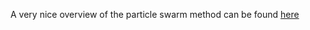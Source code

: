 A very nice overview of the particle swarm method can be found [here](https://web2.qatar.cmu.edu/~gdicaro/15382/additional/CompIntelligence-Engelbrecht-ch16.pdf)
